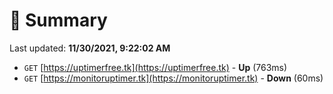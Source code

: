 # 📖 Summary
Last updated: **11/30/2021, 9:22:02 AM**

- `GET` [https://uptimerfree.tk](https://uptimerfree.tk) - **Up** (763ms)
- `GET` [https://monitoruptimer.tk](https://monitoruptimer.tk) - **Down** (60ms)
